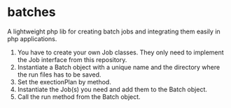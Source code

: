# batches
A lightweight php lib for creating batch jobs and integrating them easily in php applications.

1. You have to create your own Job classes. They only need to implement the Job interface from this repository.
2. Instantiate a Batch object with a unique name and the directory where the run files has to be saved.
3. Set the exectionPlan by method.
4. Instantiate the Job(s) you need and add them to the Batch object.
5. Call the run method from the Batch object.